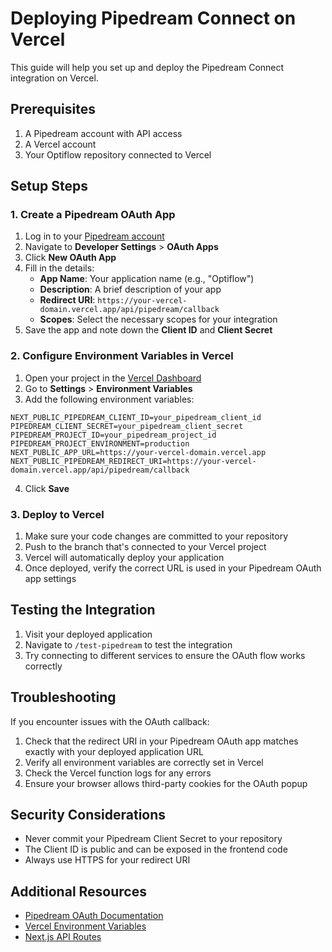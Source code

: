 # Deploying Pipedream Connect on Vercel

This guide will help you set up and deploy the Pipedream Connect integration on Vercel.

## Prerequisites

1. A Pipedream account with API access
2. A Vercel account
3. Your Optiflow repository connected to Vercel

## Setup Steps

### 1. Create a Pipedream OAuth App

1. Log in to your [Pipedream account](https://pipedream.com/auth/login)
2. Navigate to **Developer Settings** > **OAuth Apps**
3. Click **New OAuth App**
4. Fill in the details:
   - **App Name**: Your application name (e.g., "Optiflow")
   - **Description**: A brief description of your app
   - **Redirect URI**: `https://your-vercel-domain.vercel.app/api/pipedream/callback`
   - **Scopes**: Select the necessary scopes for your integration
5. Save the app and note down the **Client ID** and **Client Secret**

### 2. Configure Environment Variables in Vercel

1. Open your project in the [Vercel Dashboard](https://vercel.com/dashboard)
2. Go to **Settings** > **Environment Variables**
3. Add the following environment variables:

```
NEXT_PUBLIC_PIPEDREAM_CLIENT_ID=your_pipedream_client_id
PIPEDREAM_CLIENT_SECRET=your_pipedream_client_secret
PIPEDREAM_PROJECT_ID=your_pipedream_project_id
PIPEDREAM_PROJECT_ENVIRONMENT=production
NEXT_PUBLIC_APP_URL=https://your-vercel-domain.vercel.app
NEXT_PUBLIC_PIPEDREAM_REDIRECT_URI=https://your-vercel-domain.vercel.app/api/pipedream/callback
```

4. Click **Save**

### 3. Deploy to Vercel

1. Make sure your code changes are committed to your repository
2. Push to the branch that's connected to your Vercel project
3. Vercel will automatically deploy your application
4. Once deployed, verify the correct URL is used in your Pipedream OAuth app settings

## Testing the Integration

1. Visit your deployed application
2. Navigate to `/test-pipedream` to test the integration
3. Try connecting to different services to ensure the OAuth flow works correctly

## Troubleshooting

If you encounter issues with the OAuth callback:

1. Check that the redirect URI in your Pipedream OAuth app matches exactly with your deployed application URL
2. Verify all environment variables are correctly set in Vercel
3. Check the Vercel function logs for any errors
4. Ensure your browser allows third-party cookies for the OAuth popup

## Security Considerations

- Never commit your Pipedream Client Secret to your repository
- The Client ID is public and can be exposed in the frontend code
- Always use HTTPS for your redirect URI

## Additional Resources

- [Pipedream OAuth Documentation](https://pipedream.com/docs/connect/oauth)
- [Vercel Environment Variables](https://vercel.com/docs/concepts/projects/environment-variables)
- [Next.js API Routes](https://nextjs.org/docs/api-routes/introduction) 